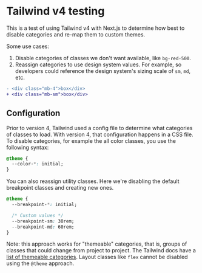 # Tailwind v4 testing

This is a test of using Tailwind v4 with Next.js to determine how best to disable categories and re-map them to custom themes.

Some use cases:

1. Disable categories of classes we don't want available, like `bg-red-500`.
2. Reassign categories to use design system values. For example, so developers could reference the design system's sizing scale of `sm`, `md`, etc.

```diff
- <div class="mb-4">box</div>
+ <div class="mb-sm">box</div>
```

## Configuration

Prior to version 4, Tailwind used a config file to determine what categories of classes to load. With version 4, that configuration happens in a CSS file.
To disable categories, for example the all color classes, you use the following syntax:

```css
@theme {
  --color-*: initial;
}
```

You can also reassign utility classes. Here we're disabling the default breakpoint classes and creating new ones.

```css
@theme {
  --breakpoint-*: initial;

  /* Custom values */
  --breakpoint-sm: 30rem;
  --breakpoint-md: 60rem;
}
```

Note: this approach works for "themeable" categories, that is, groups of classes that could change from project to project. The Tailwind docs have a [list of themeable categories](https://tailwindcss.com/docs/theme#theme-variable-namespaces). Layout classes like `flex` cannot be disabled using the `@theme` approach.
